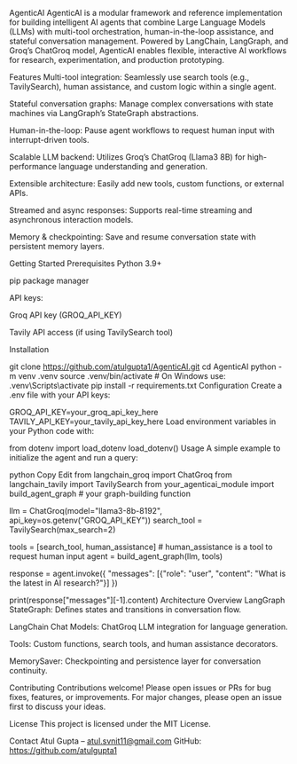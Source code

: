 AgenticAI
AgenticAI is a modular framework and reference implementation for building intelligent AI agents that combine Large Language Models (LLMs) with multi-tool orchestration, human-in-the-loop assistance, and stateful conversation management. Powered by LangChain, LangGraph, and Groq’s ChatGroq model, AgenticAI enables flexible, interactive AI workflows for research, experimentation, and production prototyping.

Features
Multi-tool integration: Seamlessly use search tools (e.g., TavilySearch), human assistance, and custom logic within a single agent.

Stateful conversation graphs: Manage complex conversations with state machines via LangGraph’s StateGraph abstractions.

Human-in-the-loop: Pause agent workflows to request human input with interrupt-driven tools.

Scalable LLM backend: Utilizes Groq’s ChatGroq (Llama3 8B) for high-performance language understanding and generation.

Extensible architecture: Easily add new tools, custom functions, or external APIs.

Streamed and async responses: Supports real-time streaming and asynchronous interaction models.

Memory & checkpointing: Save and resume conversation state with persistent memory layers.

Getting Started
Prerequisites
Python 3.9+

pip package manager

API keys:

Groq API key (GROQ_API_KEY)

Tavily API access (if using TavilySearch tool)

Installation

git clone https://github.com/atulgupta1/AgenticAI.git
cd AgenticAI
python -m venv .venv
source .venv/bin/activate  # On Windows use: .venv\Scripts\activate
pip install -r requirements.txt
Configuration
Create a .env file with your API keys:


GROQ_API_KEY=your_groq_api_key_here
TAVILY_API_KEY=your_tavily_api_key_here
Load environment variables in your Python code with:


from dotenv import load_dotenv
load_dotenv()
Usage
A simple example to initialize the agent and run a query:

python
Copy
Edit
from langchain_groq import ChatGroq
from langchain_tavily import TavilySearch
from your_agenticai_module import build_agent_graph  # your graph-building function

llm = ChatGroq(model="llama3-8b-8192", api_key=os.getenv("GROQ_API_KEY"))
search_tool = TavilySearch(max_search=2)

tools = [search_tool, human_assistance]  # human_assistance is a tool to request human input
agent = build_agent_graph(llm, tools)

response = agent.invoke({
    "messages": [{"role": "user", "content": "What is the latest in AI research?"}]
})

print(response["messages"][-1].content)
Architecture Overview
LangGraph StateGraph: Defines states and transitions in conversation flow.

LangChain Chat Models: ChatGroq LLM integration for language generation.

Tools: Custom functions, search tools, and human assistance decorators.

MemorySaver: Checkpointing and persistence layer for conversation continuity.

Contributing
Contributions welcome! Please open issues or PRs for bug fixes, features, or improvements.
For major changes, please open an issue first to discuss your ideas.

License
This project is licensed under the MIT License.

Contact
Atul Gupta – atul.svnit11@gmail.com
GitHub: https://github.com/atulgupta1

